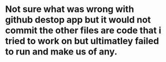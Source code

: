# Not sure what was wrong with github destop app but it would not commit the other files are code that i tried to work on but ultimatley failed to run and make us of any. 
